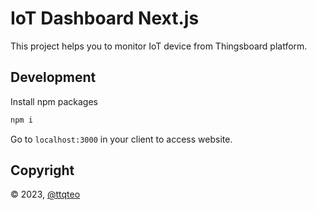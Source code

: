 # IoT Dashboard Next.js

This project helps you to monitor IoT device from Thingsboard platform.

## Development

Install npm packages
```sh
npm i
```

Go to `localhost:3000` in your client to access website.


## Copyright
© 2023, [@ttqteo](https://github.com/ttqteo)
